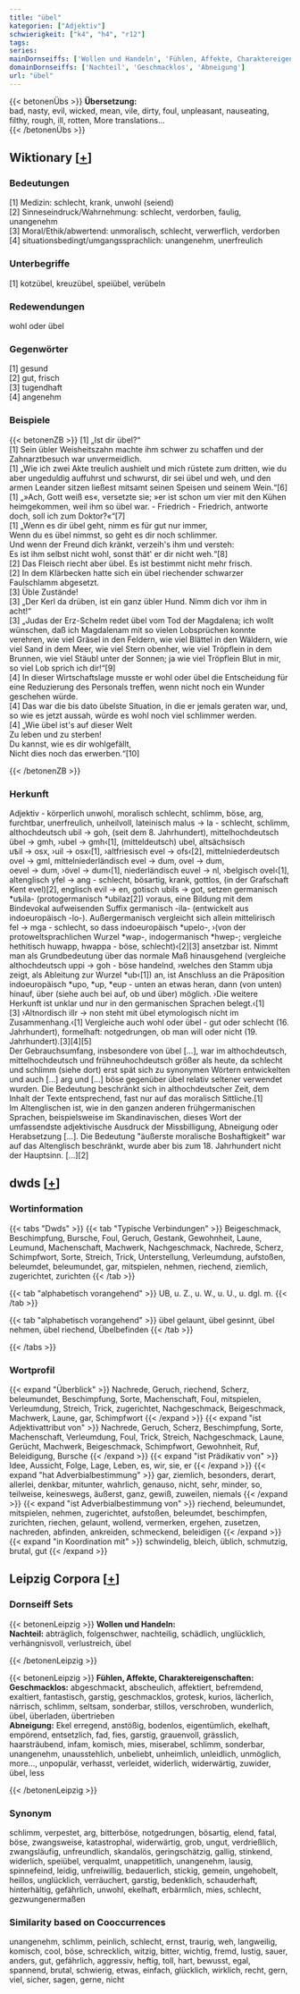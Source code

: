 ```yaml
---
title: "übel"
kategorien: ["Adjektiv"]
schwierigkeit: ["k4", "h4", "r12"]
tags:
series:
mainDornseiffs: ['Wollen und Handeln', 'Fühlen, Affekte, Charaktereigenschaften']
domainDornseiffs: ['Nachteil', 'Geschmacklos', 'Abneigung']
url: "übel"
---
```


{{< betonenÜbs >}}
**Übersetzung:**  
bad, nasty, evil, wicked, mean, vile, dirty, foul, unpleasant, nauseating, filthy, rough, ill, rotten, More translations...  
{{< /betonenÜbs >}}

## Wiktionary [[+](https://de.wiktionary.org/wiki/übel)]

### Bedeutungen
[1] Medizin: schlecht, krank, unwohl (seiend)  
[2] Sinneseindruck/Wahrnehmung: schlecht, verdorben, faulig, unangenehm  
[3] Moral/Ethik/abwertend: unmoralisch, schlecht, verwerflich, verdorben  
[4] situationsbedingt/umgangssprachlich: unangenehm, unerfreulich  

### Unterbegriffe
[1] kotzübel, kreuzübel, speiübel, verübeln  

### Redewendungen
wohl oder übel  

### Gegenwörter
[1] gesund  
[2] gut, frisch  
[3] tugendhaft  
[4] angenehm  

### Beispiele
{{< betonenZB >}}
[1] „Ist dir übel?“  
[1] Sein übler Weisheitszahn machte ihm schwer zu schaffen und der Zahnarztbesuch war unvermeidlich.  
[1] „Wie ich zwei Akte treulich aushielt und mich rüstete zum dritten, wie du aber ungeduldig auffuhrst und schwurst, dir sei übel und weh, und den armen Leander sitzen ließest mitsamt seinen Speisen und seinem Wein.“[6]  
[1] „»Ach, Gott weiß es«, versetzte sie; »er ist schon um vier mit den Kühen heimgekommen, weil ihm so übel war. - Friedrich - Friedrich, antworte doch, soll ich zum Doktor?«“[7]  
[1] „Wenn es dir übel geht, nimm es für gut nur immer,  
Wenn du es übel nimmst, so geht es dir noch schlimmer.  
Und wenn der Freund dich kränkt, verzeih's ihm und versteh:  
Es ist ihm selbst nicht wohl, sonst thät' er dir nicht weh.“[8]  
[2] Das Fleisch riecht aber übel. Es ist bestimmt nicht mehr frisch.  
[2] In dem Klärbecken hatte sich ein übel riechender schwarzer Faulschlamm abgesetzt.  
[3] Üble Zustände!  
[3] „Der Kerl da drüben, ist ein ganz übler Hund. Nimm dich vor ihm in acht!“  
[3] „Judas der Erz-Schelm redet übel vom Tod der Magdalena; ich wollt wünschen, daß ich Magdalenam mit so vielen Lobsprüchen konnte verehren, wie viel Gräsel in den Feldern, wie viel Blättel in den Wäldern, wie viel Sand in dem Meer, wie viel Stern obenher, wie viel Tröpflein in dem Brunnen, wie viel Stäubl unter der Sonnen; ja wie viel Tröpflein Blut in mir, so viel Lob sprich ich dir!“[9]  
[4] In dieser Wirtschaftslage musste er wohl oder übel die Entscheidung für eine Reduzierung des Personals treffen, wenn nicht noch ein Wunder geschehen würde.  
[4] Das war die bis dato übelste Situation, in die er jemals geraten war, und, so wie es jetzt aussah, würde es wohl noch viel schlimmer werden.  
[4] „Wie übel ist's auf dieser Welt  
Zu leben und zu sterben!  
Du kannst, wie es dir wohlgefällt,  
Nicht dies noch das erwerben.“[10]  

{{< /betonenZB >}}
### Herkunft
Adjektiv - körperlich unwohl, moralisch schlecht, schlimm, böse, arg, furchtbar, unerfreulich, unheilvoll, lateinisch malus → la - schlecht, schlimm, althochdeutsch ubil → goh, (seit dem 8. Jahrhundert), mittelhochdeutsch übel → gmh, ›ubel → gmh‹[1],  (mitteldeutsch) ubel, altsächsisch uҍil → osx, ›uil → osx‹[1], ›altfriesisch evel → ofs‹[2], mittelniederdeutsch ovel → gml, mittelniederländisch evel → dum, ovel → dum, oevel → dum, ›övel → dum‹[1], niederländisch euvel → nl, ›belgisch ovel‹[1], altenglisch yfel → ang - schlecht, bösartig, krank, gottlos, (in der Grafschaft Kent evel)[2], englisch evil → en, gotisch ubils → got, setzen germanisch *uҍila- (protogermanisch *ubilaz[2]) voraus, eine Bildung mit dem Bindevokal aufweisenden Suffix germanisch -ila- (entwickelt aus indoeuropäisch -lo-). Außergermanisch vergleicht sich allein mittelirisch fel → mga - schlecht, so dass indoeuropäisch *upelo-‚ ›(von der protoweltsprachlichen Wurzel *wap-, indogermanisch *hwep-; vergleiche hethitisch huwapp, hwappa - böse, schlecht)‹[2][3] ansetzbar ist. Nimmt man als Grundbedeutung über das normale Maß hinausgehend (vergleiche althochdeutsch uppi → goh - böse handelnd, ›welches den Stamm ubja zeigt, als Ableitung zur Wurzel *ub‹[1]) an, ist Anschluss an die Präposition indoeuropäisch *upo, *up, *eup - unten an etwas heran, dann (von unten) hinauf, über (siehe auch bei auf, ob und über) möglich. ›Die weitere Herkunft ist unklar und nur in den germanischen Sprachen belegt.‹[1][3] ›Altnordisch illr → non steht mit übel etymologisch nicht im Zusammenhang.‹[1] Vergleiche auch wohl oder übel - gut oder schlecht (16. Jahrhundert), formelhaft: notgedrungen, ob man will oder nicht (19. Jahrhundert).[3][4][5]  
Der Gebrauchsumfang, insbesondere von übel […], war im althochdeutsch, mittelhochdeutsch und frühneuhochdeutsch größer als heute, da schlecht und schlimm (siehe dort) erst spät sich zu synonymen Wörtern entwickelten und auch […] arg und […] böse gegenüber übel relativ seltener verwendet wurden. Die Bedeutung beschränkt sich in althochdeutscher Zeit, dem Inhalt der Texte entsprechend, fast nur auf das moralisch Sittliche.[1]  
Im Altenglischen ist, wie in den ganzen anderen frühgermanischen Sprachen, beispielsweise im Skandinavischen, dieses Wort der umfassendste adjektivische Ausdruck der Missbilligung, Abneigung oder Herabsetzung […]. Die Bedeutung "äußerste moralische Boshaftigkeit" war auf das Altenglisch beschränkt, wurde aber bis zum 18. Jahrhundert nicht der Hauptsinn. […][2]  



## dwds [[+](https://www.dwds.de/wb/übel)]

### Wortinformation
{{< tabs "Dwds" >}}
{{< tab "Typische Verbindungen" >}}
Beigeschmack, Beschimpfung, Bursche, Foul, Geruch, Gestank, Gewohnheit, Laune, Leumund, Machenschaft, Machwerk, Nachgeschmack, Nachrede, Scherz, Schimpfwort, Sorte, Streich, Trick, Unterstellung, Verleumdung, aufstoßen, beleumdet, beleumundet, gar, mitspielen, nehmen, riechend, ziemlich, zugerichtet, zurichten
{{< /tab >}}

{{< tab "alphabetisch vorangehend" >}}
UB, u. Z., u. W., u. U., u. dgl. m.
{{< /tab >}}

{{< tab "alphabetisch vorangehend" >}}
übel gelaunt, übel gesinnt, übel nehmen, übel riechend, Übelbefinden
{{< /tab >}}

{{< /tabs >}}

### Wortprofil
{{< expand "Überblick" >}} Nachrede, Geruch, riechend, Scherz, beleumundet, Beschimpfung, Sorte, Machenschaft, Foul, mitspielen, Verleumdung, Streich, Trick, zugerichtet, Nachgeschmack, Beigeschmack, Machwerk, Laune, gar, Schimpfwort {{< /expand >}}
{{< expand "ist Adjektivattribut von" >}} Nachrede, Geruch, Scherz, Beschimpfung, Sorte, Machenschaft, Verleumdung, Foul, Trick, Streich, Nachgeschmack, Laune, Gerücht, Machwerk, Beigeschmack, Schimpfwort, Gewohnheit, Ruf, Beleidigung, Bursche {{< /expand >}}
{{< expand "ist Prädikativ von" >}} Idee, Aussicht, Folge, Lage, Leben, es, wir, sie, er {{< /expand >}}
{{< expand "hat Adverbialbestimmung" >}} gar, ziemlich, besonders, derart, allerlei, denkbar, mitunter, wahrlich, genauso, nicht, sehr, minder, so, teilweise, keineswegs, äußerst, ganz, gewiß, zuweilen, niemals {{< /expand >}}
{{< expand "ist Adverbialbestimmung von" >}} riechend, beleumundet, mitspielen, nehmen, zugerichtet, aufstoßen, beleumdet, beschimpfen, zurichten, riechen, gelaunt, wollend, vermerken, ergehen, zusetzen, nachreden, abfinden, ankreiden, schmeckend, beleidigen {{< /expand >}}
{{< expand "in Koordination mit" >}} schwindelig, bleich, üblich, schmutzig, brutal, gut {{< /expand >}}

## Leipzig Corpora [[+](https://corpora.uni-leipzig.de/en/res?word=übel&corpusId=deu_newscrawl-public_2018)]

### Dornseiff Sets
{{< betonenLeipzig >}}
**Wollen und Handeln:**  
**Nachteil:** abträglich, folgenschwer, nachteilig, schädlich, unglücklich, verhängnisvoll, verlustreich, übel  

{{< /betonenLeipzig >}}


{{< betonenLeipzig >}}
**Fühlen, Affekte, Charaktereigenschaften:**  
**Geschmacklos:** abgeschmackt, abscheulich, affektiert, befremdend, exaltiert, fantastisch, garstig, geschmacklos, grotesk, kurios, lächerlich, närrisch, schlimm, seltsam, sonderbar, stillos, verschroben, wunderlich, übel, überladen, übertrieben  
**Abneigung:** Ekel erregend, anstößig, bodenlos, eigentümlich, ekelhaft, empörend, entsetzlich, fad, fies, garstig, grauenvoll, grässlich, haarsträubend, infam, komisch, mies, miserabel, schlimm, sonderbar, unangenehm, unausstehlich, unbeliebt, unheimlich, unleidlich, unmöglich, more..., unpopulär, verhasst, verleidet, widerlich, widerwärtig, zuwider, übel, less  

{{< /betonenLeipzig >}}

### Synonym
schlimm, verpestet, arg, bitterböse, notgedrungen, bösartig, elend, fatal, böse, zwangsweise, katastrophal, widerwärtig, grob, ungut, verdrießlich, zwangsläufig, unfreundlich, skandalös, geringschätzig, gallig, stinkend, widerlich, speiübel, verqualmt, unappetitlich, unangenehm, lausig, spinnefeind, leidig, unfreiwillig, bedauerlich, stickig, gemein, ungehobelt, heillos, unglücklich, verräuchert, garstig, bedenklich, schauderhaft, hinterhältig, gefährlich, unwohl, ekelhaft, erbärmlich, mies, schlecht, gezwungenermaßen


### Similarity based on Cooccurrences
unangenehm, schlimm, peinlich, schlecht, ernst, traurig, weh, langweilig, komisch, cool, böse, schrecklich, witzig, bitter, wichtig, fremd, lustig, sauer, anders, gut, gefährlich, aggressiv, heftig, toll, hart, bewusst, egal, spannend, brutal, schwierig, etwas, einfach, glücklich, wirklich, recht, gern, viel, sicher, sagen, gerne, nicht

